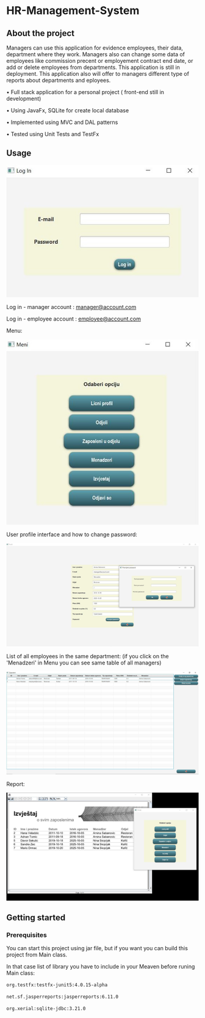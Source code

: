 # HR-Management-System

## About the project

 Managers can use this application for evidence employees, their data, department where they work. Managers also can change some data of employees like commission precent or employement contract end date, or add or delete employees from departments.
This application is still in deployment. This application also will offer to managers different type of reports about departments and eployees. 

• Full stack application for a personal project ( front-end still in development)

• Using JavaFx, SQLite for create local database

• Implemented using MVC and DAL patterns

• Tested using Unit Tests and TestFx

## Usage

![image 1](https://github.com/asabanovic6/HR-Management-System/blob/master/resources/Interface/logIn.jpg)

Log in - manager account : manager@account.com

Log in - employee account : employee@account.com

Menu: 

![image 2](https://github.com/asabanovic6/HR-Management-System/blob/master/resources/Interface/Menu.jpg)

User profile interface and how to change password:

![image 3](https://github.com/asabanovic6/HR-Management-System/blob/master/resources/Interface/Profile.jpg)

List of all employees in the same department: (if you click on the 'Menadzeri' in Menu you can see same table of all managers)

![image 4](https://github.com/asabanovic6/HR-Management-System/blob/master/resources/Interface/Employees.jpg)

Report:

![image 4](https://github.com/asabanovic6/HR-Management-System/blob/master/resources/Interface/Report.jpg)


## Getting started


### Prerequisites

You can start this project using jar file, but if you want you can build this project from Main class. 

In that case list of library you have to include in your Meaven before runing Main class:

```bash
org.testfx:testfx-junit5:4.0.15-alpha
```

```bash
net.sf.jasperreports:jasperreports:6.11.0
```

```bash
org.xerial:sqlite-jdbc:3.21.0
```









